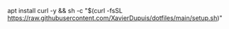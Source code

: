 apt install curl -y && sh -c "$(curl -fsSL https://raw.githubusercontent.com/XavierDupuis/dotfiles/main/setup.sh)"